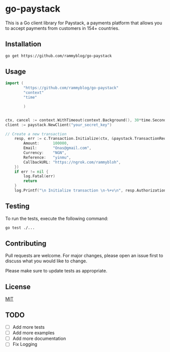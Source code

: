 # go-paystack

This is a Go client library for Paystack, a payments platform that allows you to accept payments from customers in 154+ countries.

## Installation

```bash
go get https://github.com/rammyblog/go-paystack
```

## Usage

```go
import (
        "https://github.com/rammyblog/go-paystack"
        "context"
        "time"

        )


ctx, cancel := context.WithTimeout(context.Background(), 30*time.Second)
client := paystack.NewClient("your_secret_key")

// Create a new transaction
	resp, err := c.Transaction.Initialize(ctx, &paystack.TransactionRequest{
		Amount:      100000,
		Email:       "Onas@gmail.com",
		Currency:    "NGN",
		Reference:   "yinmu",
		CallbackURL: "https://ngrok.com/rammybloh",
	})
	if err != nil {
		log.Fatal(err)
		return
	}
	log.Printf("\n Initialize transaction \n-%+v\n", resp.AuthorizationURL)
```

## Testing

To run the tests, execute the following command:

```bash
go test ./...
```

## Contributing

Pull requests are welcome. For major changes, please open an issue first to discuss what you would like to change.

Please make sure to update tests as appropriate.

## License

[MIT](https://choosealicense.com/licenses/mit/)

## TODO

- [ ] Add more tests
- [ ] Add more examples
- [ ] Add more documentation
- [ ] Fix Logging
